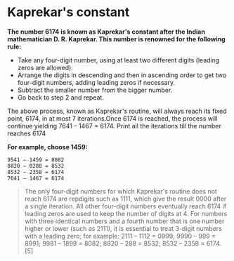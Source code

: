 # Kaprekar's constant

**The number 6174 is known as Kaprekar's constant after the Indian mathematician D. R. Kaprekar. This number is renowned for the following rule:**

- Take any four-digit number, using at least two different digits (leading zeros are allowed).
- Arrange the digits in descending and then in ascending order to get two four-digit numbers, adding leading zeros if necessary.
- Subtract the smaller number from the bigger number.
- Go back to step 2 and repeat.

The above process, known as Kaprekar's routine, will always reach its fixed point, 6174, in at most 7 iterations.Once 6174 is reached, the process will continue yielding 7641 – 1467 = 6174. 
Print all the iterations till the number reaches 6174

**For example, choose 1459:**
```
9541 – 1459 = 8082
8820 – 0288 = 8532
8532 – 2358 = 6174
7641 – 1467 = 6174
```
> The only four-digit numbers for which Kaprekar's routine does not reach 6174 are repdigits such as 1111, which give the result 0000 after a single iteration. All other four-digit numbers eventually reach 6174 if leading zeros are used to keep the number of digits at 4. For numbers with three identical numbers and a fourth number that is one number higher or lower (such as 2111), it is essential to treat 3-digit numbers with a leading zero; for example: 2111 – 1112 = 0999; 9990 – 999 = 8991; 9981 – 1899 = 8082; 8820 – 288 = 8532; 8532 – 2358 = 6174.[5]